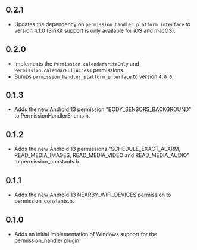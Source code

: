 ## 0.2.1

* Updates the dependency on `permission_handler_platform_interface` to version 4.1.0 (SiriKit support is only available for iOS and macOS).

## 0.2.0

* Implements the `Permission.calendarWriteOnly` and `Permission.calendarFullAccess` permissions.
* Bumps `permission_handler_platform_interface` to version `4.0.0`.

## 0.1.3

* Adds the new Android 13 permission "BODY_SENSORS_BACKGROUND" to PermissionHandlerEnums.h.

## 0.1.2

* Adds the new Android 13 permissions "SCHEDULE_EXACT_ALARM, READ_MEDIA_IMAGES, READ_MEDIA_VIDEO and READ_MEDIA_AUDIO" to permission_constants.h.

## 0.1.1

* Adds the new Android 13 NEARBY_WIFI_DEVICES permission to permission_constants.h.

## 0.1.0

* Adds an initial implementation of Windows support for the permission_handler plugin.
